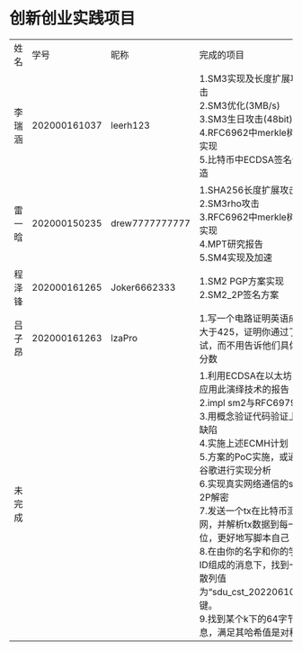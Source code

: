 # 创新创业实践项目
<table>
  <tr>
    <td>姓名</td>
    <td>学号</td>
    <td>昵称</td>
    <td>完成的项目</td>
  </tr>
  <tr>
    <td>李瑞涵</td>
    <td>202000161037</td>
    <td>leerh123</td>
    <td>
        1.SM3实现及长度扩展攻击<br>
        2.SM3优化(3MB/s)<br>
        3.SM3生日攻击(48bit)<br>
        4.RFC6962中merkle树的实现<br>
        5.比特币中ECDSA签名伪造<br>
      </td>
    <tr>
    <td>雷一晗</td>
    <td>202000150235</td>
    <td>drew7777777777</td>
    <td>
        1.SHA256长度扩展攻击<br>
        2.SM3rho攻击<br>
        3.RFC6962中merkle树的实现<br>
        4.MPT研究报告<br>
        5.SM4实现及加速
      </td>
  </tr>
  <tr>
    <td>程泽锋</td>
    <td>202000161265</td>
    <td>Joker6662333</td>
    <td>
        1.SM2 PGP方案实现<br>
        2.SM2_2P签名方案<br>

    
  </tr>
   <tr>
    <td>吕子昂</td>
    <td>202000161263</td>
    <td>lzaPro</td>
    <td>
        1.写一个电路证明英语成绩大于425，证明你通过了考试，而不用告诉他们具体的分数<br>

  </tr>

   <tr>
    <td>未完成</td>
    <td> </td>
    <td> </td>
    <td>
        1.利用ECDSA在以太坊中应用此演绎技术的报告<br>
        2.impl sm2与RFC6979<br>
        3.用概念验证代码验证上述缺陷<br>
        4.实施上述ECMH计划<br>
        5.方案的PoC实施，或通过谷歌进行实现分析<br>
        6.实现真实网络通信的sm2 2P解密<br>
        7.发送一个tx在比特币测试网，并解析tx数据到每一位，更好地写脚本自己<br>
        8.在由你的名字和你的学生ID组成的消息下，找到一个散列值为“sdu_cst_20220610”的键。<br>
        9.找到某个k下的64字节消息，满足其哈希值是对称的



  </tr>
</table>
